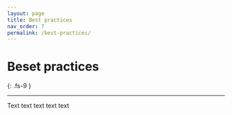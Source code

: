 ```yaml
---
layout: page
title: Best practices
nav_order: 7
permalink: /best-practices/
---
```


# Beset practices
{: .fs-9 }

---

Text text text text text
